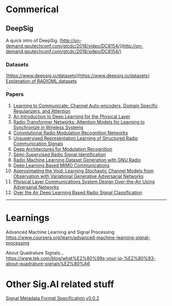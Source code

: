 # Commerical 
## DeepSig
A quick intro of DeepSig. [http://on-demand.gputechconf.com/gtcdc/2018/video/DC8154/](http://on-demand.gputechconf.com/gtcdc/2018/video/DC8154/)<br>

### Datasets
[https://www.deepsig.io/datasets](https://www.deepsig.io/datasets)<br>
[Explanation of RADIOML datasets](https://pubs.gnuradio.org/index.php/grcon/article/view/11/10)<br>

### Papers
1. [Learning to Communicate: Channel Auto-encoders, Domain Specific Regularizers, and Attention](papers/1608.06409.pdf)<br>
2. [An Introduction to Deep Learning for the Physical Layer](papers/1702.00832.pdf)<br>
3. [Radio Transformer Networks: Attention Models for Learning to Synchronize in Wireless Systems](papers/1605.00716.pdf)<br>
4. [Convolutional Radio Modulation Recognition Networks](papers/1602.04105.pdf)<br>
5. [Unsupervised Representation Learning of Structured Radio Communication Signals](papers/1604.07078.pdf)<br>
6. [Deep Architectures for Modulation Recognition](papers/1703.09197.pdf)<br>
7. [Semi-Supervised Radio Signal Identification](1611.00303.pdf)<br>
8. [Radio Machine Learning Dataset Generation with GNU Radio](papers/11-1-23-1-10-20160912.pdf)<br>
9. [Deep Learning Based MIMO Communications](1707.07980.pdf)<br>
10. [Approximating the Void: Learning Stochastic Channel Models from Observation with Variational Generative Adversarial Networks](papers/1805.06350.pdf)<br>
11. [Physical Layer Communications System Design Over-the-Air Using Adversarial Networks](papers/1803.03145.pdf)<br>
12. [Over the Air Deep Learning Based Radio Signal Classification](papers/1712.04578.pdf)<br>

---
# Learnings
Advanced Machine Learning and Signal Processing<br>
https://www.coursera.org/learn/advanced-machine-learning-signal-processing

About Quadrature Signals…<br>
https://www.tek.com/blog/what%E2%80%99s-your-iq-%E2%80%93-about-quadrature-signals%E2%80%A6

# Other Sig.AI related stuff
[Signal Metadata Format Specification v0.0.2](https://sigmf.org)<br>
